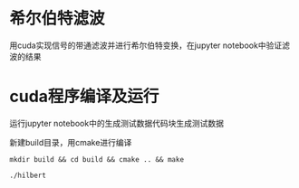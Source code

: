 # 希尔伯特滤波
用cuda实现信号的带通滤波并进行希尔伯特变换，在jupyter notebook中验证滤波的结果

# cuda程序编译及运行
运行jupyter notebook中的生成测试数据代码块生成测试数据

新建build目录，用cmake进行编译
```
mkdir build && cd build && cmake .. && make

./hilbert
```